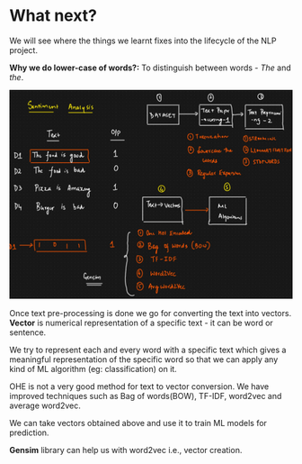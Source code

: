 # What next?

We will see where the things we learnt fixes into the lifecycle of the NLP project.

__Why we do lower-case of words?:__ To distinguish between words - _The_ and _the_.

![](images/14.png)

Once text pre-processing is done we go for converting the text into vectors. __Vector__ is numerical representation of a specific text - it can be word or sentence.

We try to represent each and every word with a specific text which gives a meaningful representation of the specific word so that we can apply any kind of ML algorithm (eg: classification) on it.  

OHE is not a very good method for text to vector conversion. We have improved techniques such as Bag of words(BOW), TF-IDF, word2vec and average word2vec. 

We can take vectors obtained above and use it to train ML models for prediction. 

__Gensim__ library can help us with word2vec i.e., vector creation.